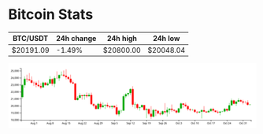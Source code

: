 # Bitcoin Stats

BTC/USDT|24h change|24h high|24h low|
|---|---|---|---|
|$20191.09|-1.49%|$20800.00|$20048.04|

<img src="./chart.svg">
